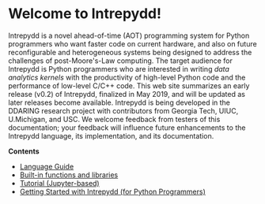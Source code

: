 # Welcome to Intrepydd! #


Intrepydd is a novel ahead-of-time (AOT) programming system for Python
programmers who want faster code on current hardware, and also on
future reconfigurable and heterogeneous systems being designed to
address the challenges of post-Moore's-Law computing.
The target audience for Intrepydd is Python programmers who are
interested in writing
_data analytics kernels_ with the productivity of high-level Python
code and the
performance of low-level C/C++ code.  This web site summarizes an
early release (v0.2) of Intrepydd, finalized in
May 2019, and will be updated as later releases become available.
Intrepydd is being developed in the DDARING research project with
contributors from Georgia Tech, UIUC, U.Michigan, and USC.  We welcome feedback from testers of this documentation; your feedback will influence future enhancements to the Intrepydd language, its implementation, and its documentation.



**Contents**

- [Language Guide](./language)
- [Built-in functions and libraries](library/functions.md)
- [Tutorial (Jupyter-based)](./tutorial)
- [Getting Started with Intrepydd (for Python Programmers)](./getting-started)
